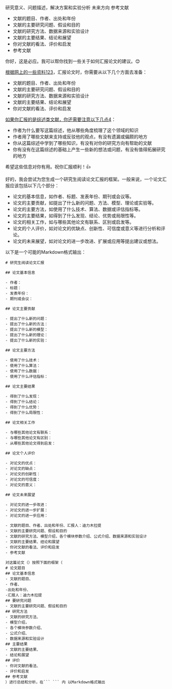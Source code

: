 研究意义、问题描述，解决方案和实验分析 未来方向 参考文献

- 文献的题目、作者、出处和年份
- 文献的主要研究问题、假设和目的
- 文献的研究方法、数据来源和实验设计
- 文献的主要结果、结论和展望
- 你对文献的看法、评价和启发
- 参考文献







你好，这是必应。我可以帮你找到一些关于如何汇报论文的建议。😊

[根据网上的一些资料](https://www.zhihu.com/question/37599365)[1](https://bing.com/search?q=如何汇报论文)[2](https://www.zhihu.com/question/37599365)[3](https://www.zhihu.com/question/345289586)，汇报论文时，你需要从以下几个方面去准备：

- 文献的题目、作者、出处和年份
- 文献的主要研究问题、假设和目的
- 文献的研究方法、数据来源和实验设计
- 文献的主要结果、结论和展望
- 你对文献的看法、评价和启发

[如果你汇报的是综述类文献，你还需要注意以下几点](https://zhuanlan.zhihu.com/p/269238582)[4](https://zhuanlan.zhihu.com/p/269238582)：

- 作者为什么要写这篇综述，他从哪些角度梳理了这个领域的知识
- 作者用了哪些文献来支持或反驳他的观点，有没有遗漏或偏颇的地方
- 你从这篇综述中学到了哪些知识，有没有对你的研究方向有帮助的文献
- 你有没有在这篇综述的基础上产生一些新的想法或问题，有没有值得拓展研究的地方

希望这些信息对你有用。祝你汇报顺利！👍







好的，我会尝试为您生成一个研究生阅读论文汇报的框架。一般来说，一个论文汇报应该包括以下几个部分：

- 论文的基本信息，如作者、标题、发表年份、期刊或会议等。
- 论文的主要贡献，如提出了什么新的问题、方法、模型、理论或实验等。
- 论文的主要方法，如使用了什么技术、算法、数据或评估指标等。
- 论文的主要结果，如得到了什么发现、结论、优势或局限性等。
- 论文的相关工作，如与哪些其他论文有联系、区别或启发等。
- 论文的个人评价，如对论文的优缺点、创新性、可信度或意义等进行分析和评论。
- 论文的未来展望，如对论文的进一步改进、扩展或应用等提出建议或想法。

以下是一个可能的Markdown格式输出：

```
# 研究生阅读论文汇报

## 论文基本信息

- 作者：
- 标题：
- 发表年份：
- 期刊或会议：

## 论文主要贡献

- 提出了什么新的问题：
- 提出了什么新的方法：
- 提出了什么新的模型：
- 提出了什么新的理论：
- 提出了什么新的实验：

## 论文主要方法

- 使用了什么技术：
- 使用了什么算法：
- 使用了什么数据：
- 使用了什么评估指标：

## 论文主要结果

- 得到了什么发现：
- 得到了什么结论：
- 得到了什么优势：
- 得到了什么局限性：

## 论文相关工作

- 与哪些其他论文有联系：
- 与哪些其他论文有区别：
- 从哪些其他论文得到启发：

## 论文个人评价

- 对论文的优点：
- 对论文的缺点：
- 对论文的创新性：
- 对论文的可信度：
- 对论文的意义：

## 论文未来展望

- 对论文的进一步改进：
- 对论文的进一步扩展：
- 对论文的进一步应用：
```

```
- 文献的题目、作者、出处和年份、汇报人：迪力木拉提
- 文献的主要研究问题、假设和目的
- 文献的研究方法、模型介绍，各个模块参数介绍、公式介绍、数据来源和实验设计
- 文献的主要结果、结论和展望
- 你对文献的看法、评价和启发
- 参考文献
```

```
对这篇论文（）按照下面的框架（
# 论文题目
## 论文基本信息
- 文献的题目、
- 作者、
-出处和年份、
-汇报人：迪力木拉提
## 要研究问题
- 文献的主要研究问题、假设和目的
## 研究方法
- 文献的研究方法、
- 模型介绍，
- 各个模块参数介绍、
- 公式介绍、
- 数据来源和实验设计
## 主要结果
- 文献的主要结果、
- 结论和展望
## 评价
- 你对文献的看法、
- 评价和启发
## 参考文献
）进行总结和分析，在``` ``` 内 以Markdown格式输出
```

